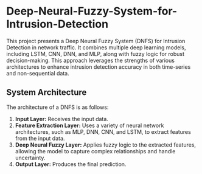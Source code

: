 # Deep-Neural-Fuzzy-System-for-Intrusion-Detection
This project presents a Deep Neural Fuzzy System (DNFS) for Intrusion Detection in network traffic. It combines multiple deep learning models, including LSTM, CNN, DNN, and MLP, along with fuzzy logic for robust decision-making. This approach leverages the strengths of various architectures to enhance intrusion detection accuracy in both time-series and non-sequential data.
## System Architecture

The architecture of a DNFS is as follows:

1. **Input Layer:** Receives the input data.
2. **Feature Extraction Layer:** Uses a variety of neural network architectures, such as MLP, DNN, CNN, and LSTM, to extract features from the input data.
3. **Deep Neural Fuzzy Layer:**  Applies fuzzy logic to the extracted features, allowing the model to capture complex relationships and handle uncertainty.
4. **Output Layer:** Produces the final prediction.
